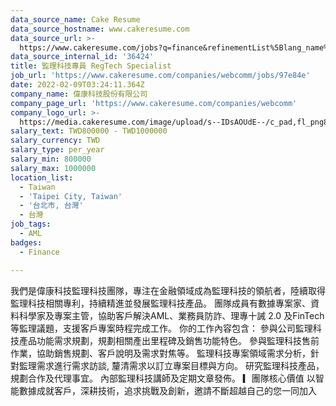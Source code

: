 ```yaml
---
data_source_name: Cake Resume
data_source_hostname: www.cakeresume.com
data_source_url: >-
  https://www.cakeresume.com/jobs?q=finance&refinementList%5Blang_name%5D%5B0%5D=English&refinementList%5Bsalary_type%5D=per_year&range%5Bsalary_range%5D%5Bmin%5D=1000000&page=3
data_source_internal_id: '36424'
title: 監理科技專員 RegTech Specialist
job_url: 'https://www.cakeresume.com/companies/webcomm/jobs/97e84e'
date: 2022-02-09T03:24:11.364Z
company_name: 偉康科技股份有限公司
company_page_url: 'https://www.cakeresume.com/companies/webcomm'
company_logo_url: >-
  https://media.cakeresume.com/image/upload/s--IDsAOUdE--/c_pad,fl_png8,h_200,w_200/v1565687265/ohuch16tbe8b1acfywjr.png
salary_text: TWD800000 - TWD1000000
salary_currency: TWD
salary_type: per_year
salary_min: 800000
salary_max: 1000000
location_list:
  - Taiwan
  - 'Taipei City, Taiwan'
  - '台北市, 台灣'
  - 台灣
job_tags:
  - AML
badges:
  - Finance

---
```


我們是偉康科技監理科技團隊，專注在金融領域成為監理科技的領航者，陸續取得監理科技相關專利，持續精進並發展監理科技產品。 團隊成員有數據專案家、資料科學家及專案主管，協助客戶解決AML、業務員防詐、理專十誡 2.0 及FinTech等監理議題，支援客戶專案時程完成工作。 你的工作內容包含： 參與公司監理科技產品功能需求規劃，規劃相關產出里程碑及銷售功能特色。 參與監理科技售前作業，協助銷售規劃、客戶說明及需求對焦等。 監理科技專案領域需求分析，針對監理需求進行需求訪談, 釐清需求以訂立專案目標與方向。 研究監理科技產品，規劃合作及代理事宜。 內部監理科技講師及定期文章發佈。 ▎團隊核心價值 以智能數據成就客戶，深耕技術，追求挑戰及創新，邀請不斷超越自己的您一同加入